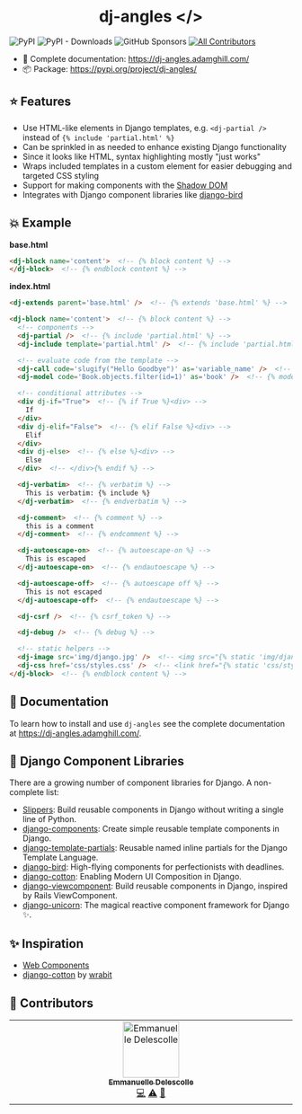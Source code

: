 <p align="center">
  <h1 align="center">dj-angles &lt;/&gt;</h1>
</p>

![PyPI](https://img.shields.io/pypi/v/dj-angles?color=blue&style=flat-square)
![PyPI - Downloads](https://img.shields.io/pypi/dm/dj-angles?color=blue&style=flat-square)
![GitHub Sponsors](https://img.shields.io/github/sponsors/adamghill?color=blue&style=flat-square)
[![All Contributors](https://img.shields.io/badge/all_contributors-1-orange.svg?style=flat-square)](#contributors-)

- 📖 Complete documentation: https://dj-angles.adamghill.com/
- 📦 Package: https://pypi.org/project/dj-angles/

## ⭐ Features

- Use HTML-like elements in Django templates, e.g. `<dj-partial />` instead of `{% include 'partial.html' %}`
- Can be sprinkled in as needed to enhance existing Django functionality
- Since it looks like HTML, syntax highlighting mostly "just works"
- Wraps included templates in a custom element for easier debugging and targeted CSS styling
- Support for making components with the [Shadow DOM](https://dj-angles.adamghill.com/components/#CSS-scoping)
- Integrates with Django component libraries like [django-bird](https://django-bird.readthedocs.io)

## 💥 Example

**base.html**

```html
<dj-block name='content'>  <!-- {% block content %} -->
</dj-block>  <!-- {% endblock content %} -->
```

**index.html**

```html
<dj-extends parent='base.html' />  <!-- {% extends 'base.html' %} -->

<dj-block name='content'>  <!-- {% block content %} -->
  <!-- components -->
  <dj-partial />  <!-- {% include 'partial.html' %} -->
  <dj-include template='partial.html' />  <!-- {% include 'partial.html' %} -->

  <!-- evaluate code from the template -->
  <dj-call code='slugify("Hello Goodbye")' as='variable_name' />  <!-- {% call slugify("Hello Goodbye") as variable_name %} -->
  <dj-model code='Book.objects.filter(id=1)' as='book' />  <!-- {% model Book.objects.filter(id=1) as book %} -->

  <!-- conditional attributes -->
  <div dj-if="True">  <!-- {% if True %}<div> -->
    If
  </div>
  <div dj-elif="False">  <!-- {% elif False %}<div> -->
    Elif
  </div>
  <div dj-else>  <!-- {% else %}<div> -->
    Else
  </div>  <!-- </div>{% endif %} -->

  <dj-verbatim>  <!-- {% verbatim %} -->
    This is verbatim: {% include %}
  </dj-verbatim>  <!-- {% endverbatim %} -->

  <dj-comment>  <!-- {% comment %} -->
    this is a comment
  </dj-comment>  <!-- {% endcomment %} -->

  <dj-autoescape-on>  <!-- {% autoescape-on %} -->
    This is escaped
  </dj-autoescape-on>  <!-- {% endautoescape %} -->

  <dj-autoescape-off>  <!-- {% autoescape off %} -->
    This is not escaped
  </dj-autoescape-off>  <!-- {% endautoescape %} -->

  <dj-csrf />  <!-- {% csrf_token %} -->

  <dj-debug />  <!-- {% debug %} -->

  <!-- static helpers -->
  <dj-image src='img/django.jpg' />  <!-- <img src="{% static 'img/django.jpg' %}" /> -->
  <dj-css href='css/styles.css' />  <!-- <link href="{% static 'css/styles.css' %}" rel="stylesheet" /> -->
</dj-block>  <!-- {% endblock content %} -->
```

## 📖 Documentation

To learn how to install and use `dj-angles` see the complete documentation at https://dj-angles.adamghill.com/.

## 🧩 Django Component Libraries

There are a growing number of component libraries for Django. A non-complete list:

- [Slippers](https://mitchel.me/slippers/): Build reusable components in Django without writing a single line of Python.
- [django-components](https://django-components.github.io/django-components/): Create simple reusable template components in Django.
- [django-template-partials](https://github.com/carltongibson/django-template-partials): Reusable named inline partials for the Django Template Language.
- [django-bird](https://django-bird.readthedocs.io): High-flying components for perfectionists with deadlines.
- [django-cotton](https://django-cotton.com): Enabling Modern UI Composition in Django.
- [django-viewcomponent](https://github.com/rails-inspire-django/django-viewcomponent): Build reusable components in Django, inspired by Rails ViewComponent.
- [django-unicorn](https://www.django-unicorn.com): The magical reactive component framework for Django ✨.

## ✨ Inspiration

- [Web Components](https://web.dev/learn/html/template)
- [django-cotton](https://django-cotton.com) by [wrabit](https://github.com/wrabit)

## 🙌 Contributors

<!-- ALL-CONTRIBUTORS-LIST:START - Do not remove or modify this section -->
<!-- prettier-ignore-start -->
<!-- markdownlint-disable -->
<table>
  <tbody>
    <tr>
      <td align="center" valign="top" width="14.28%"><a href="http://www.levit.be"><img src="https://avatars.githubusercontent.com/u/1215070?v=4?s=100" width="100px;" alt="Emmanuelle Delescolle"/><br /><sub><b>Emmanuelle Delescolle</b></sub></a><br /><a href="https://github.com/adamghill/dj-angles/commits?author=nanuxbe" title="Code">💻</a> <a href="https://github.com/adamghill/dj-angles/commits?author=nanuxbe" title="Tests">⚠️</a> <a href="https://github.com/adamghill/dj-angles/commits?author=nanuxbe" title="Documentation">📖</a></td>
    </tr>
  </tbody>
</table>

<!-- markdownlint-restore -->
<!-- prettier-ignore-end -->

<!-- ALL-CONTRIBUTORS-LIST:END -->
<!-- prettier-ignore-start -->
<!-- markdownlint-disable -->

<!-- markdownlint-restore -->
<!-- prettier-ignore-end -->

<!-- ALL-CONTRIBUTORS-LIST:END -->
